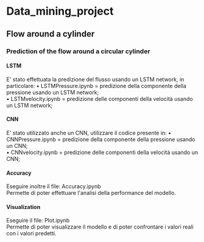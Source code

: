 # Data_mining_project

## Flow around a cylinder
### Prediction of the flow around a circular cylinder
#### LSTM
E' stato effettuata la predizione del flusso usando un LSTM network, in particolare: 
• LSTMPressure.ipynb = predizione della componente della pressione usando un LSTM network; \
• LSTMvelocity.ipynb = predizione delle componenti della velocità usando un LSTM network;

#### CNN
E' stato utilizzato anche un CNN, utilizzare il codice presente in:
• CNNPressure.ipynb = predizione della componente della pressione usando un CNN; \
• CNNvelocity.ipynb = predizione delle componenti della velocità usando un CNN; 

#### Accuracy 
Eseguire inoltre il file:
Accuracy.ipynb \
Permette di poter effettuare l'analisi della performance del modello. 

#### Visualization
Eseguire il file:
Plot.ipynb \
Permette di poter visualizzare il modello e di poter confrontare i valori reali con i valori predetti. 
